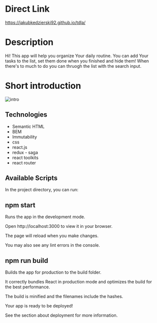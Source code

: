 # Direct Link

https://jakubkedzierski92.github.io/tdla/

# Description

Hi! This app will help you organize Your daily routine. You can add Your tasks to the list, set them done when you finished and hide them! When there's to much to do you can thruogh the list with the search input.

# Short introduction
![intro](https://media0.giphy.com/media/a2DClZZoUdWTj7Bmes/giphy.gif?cid=790b7611a9b5a72f9d7f797eb24f26d898038d99c56ec91e&rid=giphy.gif&ct=g)

## Technologies

- Semantic HTML
- BEM
- Immutability
- css
- react.js
- redux - saga
- react toolkits
- react router

## Available Scripts

In the project directory, you can run:


## npm start

Runs the app in the development mode.

Open http://localhost:3000 to view it in your browser.

The page will reload when you make changes.

You may also see any lint errors in the console.


## npm run build

Builds the app for production to the build folder.

It correctly bundles React in production mode and optimizes the build for the best performance.


The build is minified and the filenames include the hashes.

Your app is ready to be deployed!


See the section about deployment for more information.
